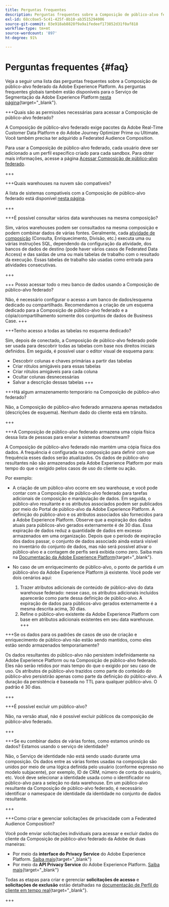 ```yaml
---
title: Perguntas frequentes
description: Perguntas frequentes sobre a Composição de público-alvo federado da Adobe Experience Platform
exl-id: 68cc0ae5-5c41-425f-8b10-ab3515294006
source-git-commit: 03e918ab8828f9a9a1fedeef173852d31f0af818
workflow-type: tm+mt
source-wordcount: '897'
ht-degree: 91%

---
```


# Perguntas frequentes {#faq}

Veja a seguir uma lista das perguntas frequentes sobre a Composição de público-alvo federado da Adobe Experience Platform. As perguntas frequentes globais também estão disponíveis para o Serviço de Segmentação da Adobe Experience Platform [nesta página](https://experienceleague.adobe.com/pt-br/docs/experience-platform/segmentation/faq){target="_blank"}.


+++Quais são as permissões necessárias para acessar a Composição de público-alvo federado?

A Composição de público-alvo federado exige pacotes da Adobe Real-Time Customer Data Platform e do Adobe Journey Optimizer Prime ou Ultimate. Você também precisa ter adquirido a Federated Audience Composition.

Para usar a Composição de público-alvo federado, cada usuário deve ser adicionado a um perfil específico criado para cada sandbox. Para obter mais informações, acesse a página [Acessar Composição de público-alvo federado](access-prerequisites.md).

+++

+++Quais warehouses na nuvem são compatíveis?

A lista de sistemas compatíveis com a Composição de público-alvo federado está disponível [nesta página](../start/access-prerequisites.md#supported-systems).

+++


+++É possível consultar vários data warehouses na mesma composição?

Sim, vários warehouses podem ser consultados na mesma composição e podem combinar dados de várias fontes.  Geralmente, cada [atividade de composição](../compositions/orchestrate-activities.md) (Consulta, Enriquecimento, Divisão, etc.) executa uma ou várias instruções SQL, dependendo da configuração da atividade, dos bancos de dados de destino (pode haver vários casos de Federated Data Access) e das saídas de uma ou mais tabelas de trabalho com o resultado da execução. Essas tabelas de trabalho são usadas como entrada para atividades consecutivas.

+++

+++ Posso acessar todo o meu banco de dados usando a Composição de público-alvo federado?

Não, é necessário configurar o acesso a um banco de dados/esquema dedicado ou compartilhado. Recomendamos a criação de um esquema dedicado para a Composição de público-alvo federado e a cópia/compartilhamento somente dos conjuntos de dados de Business Case.
+++

+++Tenho acesso a todas as tabelas no esquema dedicado?

Sim, depois de conectado, a Composição de público-alvo federado pode ser usada para descobrir todas as tabelas com base nos direitos iniciais definidos. Em seguida, é possível usar o editor visual de esquema para:

* Descobrir colunas e chaves primárias a partir das tabelas
* Criar rótulos amigáveis para essas tabelas
* Criar rótulos amigáveis para cada coluna
* Ocultar colunas desnecessárias
* Salvar a descrição dessas tabelas
+++

+++Há algum armazenamento temporário na Composição de público-alvo federado?

Não, a Composição de público-alvo federado armazena apenas metadados (descrições de esquema). Nenhum dado do cliente está em trânsito. <!--The Audience export flow is done directly from Adobe Experience Platform Audience Portal (via [Destination](../connections/destinations.md)) to the customer database. The creation and update flow is done directly from your data warehouse database to Adobe Experience Platform Audience Portal.-->

+++

+++A Composição de público-alvo federado armazena uma cópia física dessa lista de pessoas para enviar a sistemas downstream?

A Composição de público-alvo federado não mantém uma cópia física dos dados. A frequência é configurada na composição para definir com que frequência esses dados serão atualizados. Os dados de público-alvo resultantes não são armazenados pela Adobe Experience Platform por mais tempo do que o exigido pelos casos de uso do cliente ou ação.

Por exemplo:

* A criação de um público-alvo ocorre em seu warehouse, e você pode contar com a Composição de público-alvo federado para tarefas adicionais de composição e manipulação de dados. Em seguida, o público-alvo resultante e os atributos associados podem ser publicados por meio do Portal de público-alvo da Adobe Experience Platform. A definição do público-alvo e os atributos associados são fornecidos para a Adobe Experience Platform.
Observe que a expiração dos dados atuais para públicos-alvo gerados externamente é de 30 dias. Essa expiração de dados reduz a quantidade de dados em excesso armazenados em uma organização. Depois que o período de expiração dos dados passar, o conjunto de dados associado ainda estará visível no inventário do conjunto de dados, mas não será possível ativar o público-alvo e a contagem de perfis será exibida como zero. Saiba mais na [Documentação da Adobe Experience Platform](https://experienceleague.adobe.com/pt-br/docs/experience-platform/segmentation/faq#how-long-do-externally-generated-audiences-last-for){target="_blank"}.

* No caso de um enriquecimento de público-alvo, o ponto de partida é um público-alvo da Adobe Experience Platform já existente. Você pode ver dois cenários aqui:
   1. Trazer atributos adicionais de conteúdo de público-alvo do data warehouse federado: nesse caso, os atributos adicionais incluídos aparecerão como parte dessa definição de público-alvo. A expiração de dados para públicos-alvo gerados externamente é a mesma descrita acima, 30 dias.
   1. Refine o público-alvo existente da Adobe Experience Platform com base em atributos adicionais existentes em seu data warehouse.<!--For example, you have an audience of customers who have shown interest in a particular product on the website for the last two months. You now want to take this audience and further segment it using Federated Audience Composition to only include customers who have a high credit score. The credit score is deemed sensitive and individual credit score data points are not copied over from the data warehouse.-->
+++

+++Se os dados para os padrões de casos de uso de criação e enriquecimento de público-alvo não estão sendo mantidos, como eles estão sendo armazenados temporariamente?

Os dados resultantes do público-alvo não persistem indefinidamente na Adobe Experience Platform ou na Composição de público-alvo federado. Eles não serão retidos por mais tempo do que o exigido por seu caso de uso. Os atributos de público-alvo trazidos como parte do conteúdo do público-alvo persistirão apenas como parte da definição do público-alvo. A duração da persistência é baseada no TTL para qualquer público-alvo. O padrão é 30 dias.

+++

+++É possível excluir um público-alvo?

Não, na versão atual, não é possível excluir públicos da composição de público-alvo federado.

+++

+++Se eu combinar dados de várias fontes, como estamos unindo os dados? Estamos usando o serviço de identidade?

Não, o Serviço de identidade não está sendo usado durante uma composição. Os dados entre as várias fontes usadas na composição são unidos por meio de uma lógica definida pelo usuário (conforme expresso no modelo subjacente), por exemplo, ID de CRM, número de conta do usuário, etc. Você deve selecionar a identidade usada como o identificador no público-alvo para a seleção no data warehouse. Em um público-alvo resultante da Composição de público-alvo federado, é necessário identificar o namespace de identidade da identidade no conjunto de dados resultante.

+++

+++Como criar e gerenciar solicitações de privacidade com a Federated Audience Composition?

Você pode enviar solicitações individuais para acessar e excluir dados do cliente da Composição de público-alvo federado da Adobe de duas maneiras:

* Por meio da **interface do Privacy Service** do Adobe Experience Platform. [Saiba mais](https://experienceleague.adobe.com/docs/experience-platform/privacy/ui/user-guide.html?lang=pt-BR){target="_blank"}
* Por meio da **API Privacy Service** do Adobe Experience Platform. [Saiba mais](https://experienceleague.adobe.com/pt-br/docs/experience-platform/privacy/api/overview){target="_blank"}

Todas as etapas para criar e gerenciar **solicitações de acesso** e **solicitações de exclusão** estão detalhadas na [documentação de Perfil do cliente em tempo real](https://experienceleague.adobe.com/pt-br/docs/experience-platform/profile/privacy){target="_blank"}.

+++

<!--
+++How are customer consent preferences honored for externally generated audiences that are imported into Federated Audience Composition?

As customer data is captured from multiple channels, identity stitching and merge policies allow this data to be consolidated in a single Real-Time Customer Profile. Information on the customers' consent preferences are stored and evaluated at the profile level.

Downstream Real-Time CDP and Journey Optimizer destinations check each profile for consent preferences prior to activation. Each profile's consent information is compared against consent requirements for a particular destination. If the profile does not satisfy the requirements, that profile is not sent to a destination.

When an external audience is ingested into Federated Audience Composition, it is reconciliated with existing profiles using a primary ID such as email or ECID. As a result, the existing consent policies will remain in force throughout activation.

>[!NOTE]
>
>Since the payload variables are not stored in the profile but in the data lake, you should not include consent information in externally generated audiences. Instead, use other Adobe Experience Platform ingestion channels where profile data is imported.

+++
-->
